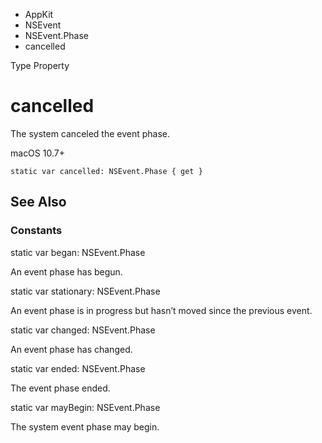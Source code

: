 

- AppKit
- NSEvent
- NSEvent.Phase
-  cancelled 

Type Property

# cancelled

The system canceled the event phase.

macOS 10.7+

``` source
static var cancelled: NSEvent.Phase { get }
```

## See Also

### Constants

static var began: NSEvent.Phase

An event phase has begun.

static var stationary: NSEvent.Phase

An event phase is in progress but hasn’t moved since the previous event.

static var changed: NSEvent.Phase

An event phase has changed.

static var ended: NSEvent.Phase

The event phase ended.

static var mayBegin: NSEvent.Phase

The system event phase may begin.

